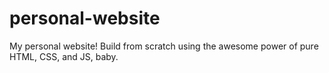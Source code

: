 # personal-website
My personal website! Build from scratch using the awesome power of pure HTML, CSS, and JS, baby.

